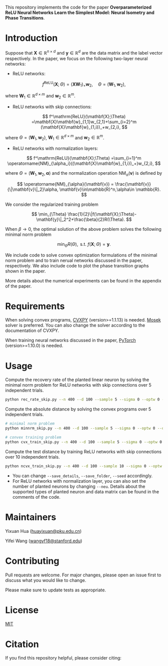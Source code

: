 This repository implements the code for the paper **Overparameterized ReLU Neural Networks Learn the Simplest Model: Neural Isometry and Phase Transitions**.

# Introduction

Suppose that $\mathbf{X}\in \mathbb{R}^{n\times d}$ and $\mathbf{y}\in \mathbb{R}^d$ are the data matrix and the label vector respectively. In the paper, we focus on the following two-layer neural networks:

- ReLU networks:

  
$$
f^\mathrm{ReLU}(\mathbf{X};\Theta) =(\mathbf{X}\mathbf{W}_1)_+\mathbf{w}_2, \quad \Theta = (\mathbf{W}_1,\mathbf{w}_2),
$$


where $\mathbf{W}_1\in \mathbb{R}^{d\times m}$ and $\mathbf{w}_2\in \mathbb{R}^{m}$.

- ReLU networks with skip connections:

  
$$
f^\mathrm{ReLU}(\mathbf{X};\Theta) =\mathbf{X}\mathbf{w}_{1,1}w_{2,1}+\sum_{i=2}^m (\mathbf{X}\mathbf{w}_{1,i})_+w_{2,i},
$$


where $\Theta = (\mathbf{W}_1,\mathbf{w}_2)$, $\mathbf{W}_1\in \mathbb{R}^{d\times m}$ and $\mathbf{w}_2\in \mathbb{R}^{m}$.

- ReLU networks with normalization layers:


$$
f^\mathrm{ReLU}(\mathbf{X};\Theta) =\sum_{i=1}^m \operatorname{NM}_{\alpha_i}((\mathbf{X}\mathbf{w}_{1,i})_+)w_{2,i},
$$


where $\Theta = (\mathbf{W}_1,\mathbf{w}_2,\mathbf{\alpha})$ and the normalization operation $\operatorname{NM}_\alpha(\mathbf{v})$ is defined by


$$
\operatorname{NM}_{\alpha}(\mathbf{v}) = \frac{\mathbf{v}}{\|\mathbf{v}\|_2}\alpha, \mathbf{v}\in\mathbb{R}^n,\alpha\in \mathbb{R}.
$$



We consider the regularized training problem 


$$
\min_{\Theta} \frac{1}{2}\|f(\mathbf{X};\Theta)-\mathbf{y}\|_2^2+\frac{\beta}{2}R(\Theta).
$$


When $\beta\to 0$, the optimal solution of the above problem solves the following minimal norm problem


$$
    \min_{\Theta} R(\Theta), \text{ s.t. } f(\mathbf{X};\Theta)=\mathbf{y}.
$$



We include code to solve convex optimization formulations of the minimal norm problem and to train nerual networks discussed in the paper, respectively. We also include code to plot the phase transition graphs shown in the paper. 

More details about the numerical experiments can be found in the appendix of the paper.

# Requirements

When solving convex programs, [CVXPY](https://www.cvxpy.org/install/index.html) (version>=1.1.13) is needed. [Mosek](https://www.mosek.com/downloads/) solver is preferred. You can also change the solver according to the documentation of CVXPY.

When training neural networks discussed in the paper, [PyTorch](https://pytorch.org/get-started/locally/) (version>=1.10.0) is needed.

# Usage

Compute the recovery rate of the planted linear neuron by solving the minimal norm problem for ReLU networks with skip connections over 5 independent trials. 
```bash
python rec_rate_skip.py --n 400 --d 100 --sample 5 --sigma 0 --optw 0 --optx 0
```

Compute the absolute distance by solving the convex programs over 5 independent trials. 
```bash
# minimal norm problem
python minnrm_skip.py --n 400 --d 100 --sample 5 --sigma 0 --optw 0 --optx 0

# convex training problem
python cvx_train_skip.py --n 400 --d 100 --sample 5 --sigma 0 --optw 0 --optx 0
```

Compute the test distance by training ReLU networks with skip connections over 10 independent trials. 
```bash
python ncvx_train_skip.py --n 400 --d 100 --sample 10 --sigma 0 --optw 0 --optx 0
```

- You can change `--save_details`, `--save_folder`, `--seed` accordingly. 
- For ReLU networks with normalization layer, you can also set the number of planted neurons by changing `--neu`. Details about the supported types of planted neuron and data matrix can be found in the comments of the code.

# Maintainers

Yixuan Hua (<huayixuan@pku.edu.cn>)

Yifei Wang (wangyf18@stanford.edu)

# Contributing

Pull requests are welcome. For major changes, please open an issue first to discuss what you would like to change.

Please make sure to update tests as appropriate.

# License

[MIT](https://choosealicense.com/licenses/mit/)

# Citation

If you find this repository helpful, please consider citing:
```

```